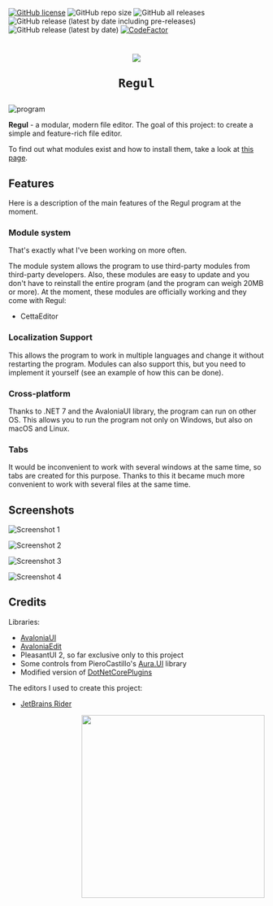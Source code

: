 [![GitHub license](https://img.shields.io/github/license/Onebeld/Regul?style=flat-square)](https://github.com/Onebeld/Regul/blob/main/LICENSE) ![GitHub repo size](https://img.shields.io/github/repo-size/Onebeld/Regul?style=flat-square) ![GitHub all releases](https://img.shields.io/github/downloads/Onebeld/Regul/total?style=flat-square) ![GitHub release (latest by date including pre-releases)](https://img.shields.io/github/v/release/Onebeld/Regul?include_prereleases&style=flat-square) ![GitHub release (latest by date)](https://img.shields.io/github/v/release/Onebeld/Regul?style=flat-square) [![CodeFactor](https://www.codefactor.io/repository/github/onebeld/regul/badge?style=flat-square)](https://www.codefactor.io/repository/github/onebeld/regul)

<h1 align="center">
    <img src="https://user-images.githubusercontent.com/44552715/130894645-a777e103-9e3d-442e-90a6-33d3021f2887.png">
    
    Regul
</h1>

![program](https://user-images.githubusercontent.com/44552715/203835754-ef33bbb3-1706-4354-bf27-3310fb90d70b.png)

**Regul** - a modular, modern file editor. The goal of this project: to create a simple and feature-rich file editor.

To find out what modules exist and how to install them, take a look at [this page](https://github.com/Onebeld/Regul/blob/main/modules.md).

## Features

Here is a description of the main features of the Regul program at the moment.

### Module system

That's exactly what I've been working on more often. 

The module system allows the program to use third-party modules from third-party developers. Also, these modules are easy to update and you don't have to reinstall the entire program (and the program can weigh 20MB or more). 
At the moment, these modules are officially working and they come with Regul:

* CettaEditor

### Localization Support

This allows the program to work in multiple languages and change it without restarting the program. Modules can also support this, but you need to implement it yourself (see an example of how this can be done).

### Cross-platform

Thanks to .NET 7 and the AvaloniaUI library, the program can run on other OS. This allows you to run the program not only on Windows, but also on macOS and Linux.

### Tabs

It would be inconvenient to work with several windows at the same time, so tabs are created for this purpose. Thanks to this it became much more convenient to work with several files at the same time.

## Screenshots

![Screenshot 1](https://user-images.githubusercontent.com/44552715/203836033-af9ef113-b7f1-422e-8bcd-c36c44d3bd7b.png)

![Screenshot 2](https://user-images.githubusercontent.com/44552715/203836169-7c887c1e-a775-4e50-898f-860878167f92.png)

![Screenshot 3](https://user-images.githubusercontent.com/44552715/203836407-39de0058-639a-4f70-a83c-021d8937aa73.png)

![Screenshot 4](https://user-images.githubusercontent.com/44552715/203836531-64f2957f-1bd6-455d-a38b-456cd7014ae4.png)

## Credits

Libraries:
* [AvaloniaUI](https://github.com/AvaloniaUI/Avalonia)
* [AvaloniaEdit](https://github.com/AvaloniaUI/AvaloniaEdit)
* PleasantUI 2, so far exclusive only to this project
* Some controls from PieroCastillo's [Aura.UI](https://github.com/PieroCastillo/Aura.UI) library
* Modified version of [DotNetCorePlugins](https://github.com/natemcmaster/DotNetCorePlugins)

The editors I used to create this project:
* [JetBrains Rider](https://www.jetbrains.com/rider/)

<img src="https://user-images.githubusercontent.com/44552715/130897295-8a60dd97-32d1-4bd7-8737-101b4a9f044e.png" width="360" align="right"/>
